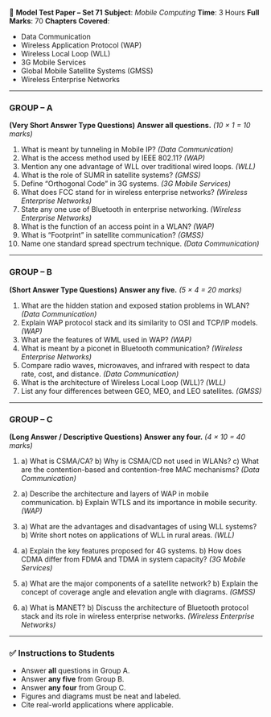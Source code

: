 📘 **Model Test Paper – Set 71**
**Subject**: *Mobile Computing*
**Time**: 3 Hours
**Full Marks**: 70
**Chapters Covered**:

* Data Communication
* Wireless Application Protocol (WAP)
* Wireless Local Loop (WLL)
* 3G Mobile Services
* Global Mobile Satellite Systems (GMSS)
* Wireless Enterprise Networks

---

### **GROUP – A**

**(Very Short Answer Type Questions)**
**Answer all questions.** *(10 × 1 = 10 marks)*

1. What is meant by tunneling in Mobile IP? *(Data Communication)*
2. What is the access method used by IEEE 802.11? *(WAP)*
3. Mention any one advantage of WLL over traditional wired loops. *(WLL)*
4. What is the role of SUMR in satellite systems? *(GMSS)*
5. Define “Orthogonal Code” in 3G systems. *(3G Mobile Services)*
6. What does FCC stand for in wireless enterprise networks? *(Wireless Enterprise Networks)*
7. State any one use of Bluetooth in enterprise networking. *(Wireless Enterprise Networks)*
8. What is the function of an access point in a WLAN? *(WAP)*
9. What is “Footprint” in satellite communication? *(GMSS)*
10. Name one standard spread spectrum technique. *(Data Communication)*

---

### **GROUP – B**

**(Short Answer Type Questions)**
**Answer any five.** *(5 × 4 = 20 marks)*

1. What are the hidden station and exposed station problems in WLAN? *(Data Communication)*
2. Explain WAP protocol stack and its similarity to OSI and TCP/IP models. *(WAP)*
3. What are the features of WML used in WAP? *(WAP)*
4. What is meant by a piconet in Bluetooth communication? *(Wireless Enterprise Networks)*
5. Compare radio waves, microwaves, and infrared with respect to data rate, cost, and distance. *(Data Communication)*
6. What is the architecture of Wireless Local Loop (WLL)? *(WLL)*
7. List any four differences between GEO, MEO, and LEO satellites. *(GMSS)*

---

### **GROUP – C**

**(Long Answer / Descriptive Questions)**
**Answer any four.** *(4 × 10 = 40 marks)*

1. a) What is CSMA/CA?
   b) Why is CSMA/CD not used in WLANs?
   c) What are the contention-based and contention-free MAC mechanisms? *(Data Communication)*

2. a) Describe the architecture and layers of WAP in mobile communication.
   b) Explain WTLS and its importance in mobile security. *(WAP)*

3. a) What are the advantages and disadvantages of using WLL systems?
   b) Write short notes on applications of WLL in rural areas. *(WLL)*

4. a) Explain the key features proposed for 4G systems.
   b) How does CDMA differ from FDMA and TDMA in system capacity? *(3G Mobile Services)*

5. a) What are the major components of a satellite network?
   b) Explain the concept of coverage angle and elevation angle with diagrams. *(GMSS)*

6. a) What is MANET?
   b) Discuss the architecture of Bluetooth protocol stack and its role in wireless enterprise networks. *(Wireless Enterprise Networks)*

---

### ✅ **Instructions to Students**

* Answer **all** questions in Group A.
* Answer **any five** from Group B.
* Answer **any four** from Group C.
* Figures and diagrams must be neat and labeled.
* Cite real-world applications where applicable.

